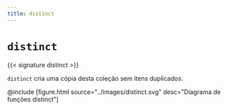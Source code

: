 ```yaml
---
title: distinct
---
```


# `distinct`

{{< signature distinct >}}

`distinct` cria uma cópia desta coleção sem itens duplicados.

@include [figure.html source="../images/distinct.svg" desc="Diagrama de funções distinct"]
